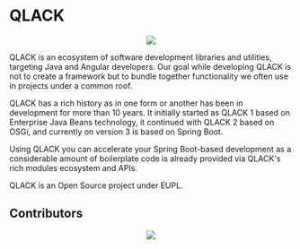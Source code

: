 # QLACK 

<p align="center">
    <a href="https/qlack.com" alt="Website">
        <img src="https://img.shields.io/website-up-down-green-red/https/qlack.com" />
    </a>
</p>

QLACK is an ecosystem of software development libraries and utilities, targeting Java and Angular developers. Our goal while developing QLACK is not to create a framework but to bundle together functionality we often use in projects under a common roof.

QLACK has a rich history as in one form or another has been in development for more than 10 years. It initially started as QLACK 1 based on Enterprise Java Beans technology, it continued with QLACK 2 based on OSGi, and currently on version 3 is based on Spring Boot.

Using QLACK you can accelerate your Spring Boot-based development as a considerable amount of boilerplate code is already provided via QLACK's rich modules ecosystem and APIs.

QLACK is an Open Source project under EUPL.

## Contributors

<p align="center">
	<a href="https://github.com/qlack/qlack-java/graphs/contributors">
  		<img src="https://contributors-img.firebaseapp.com/image?repo=qlack/qlack-java" />
	</a>
</p>
